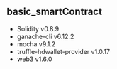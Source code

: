 ## basic_smartContract

<ul>
<li>Solidity v0.8.9</li>
<li>ganache-cli v6.12.2</li>
<li>mocha v9.1.2</li>
<li>truffle-hdwallet-provider v1.0.17</li>
<li>web3 v1.6.0</li>
<ul>
